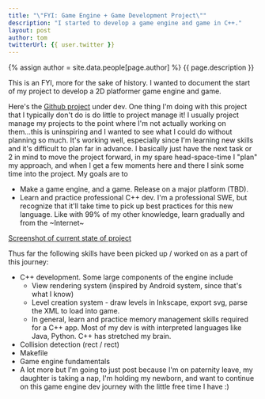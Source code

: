 ```yaml
---
title: "\"FYI: Game Engine + Game Development Project\""
description: "I started to develop a game engine and game in C++."
layout: post
author: tom
twitterUrl: {{ user.twitter }}
---
```


{% assign author = site.data.people[page.author] %}
{{ page.description }}

This is an FYI, more for the sake of history. I wanted to document the start of my project to
develop a 2D platformer game engine and game.

Here's the <a href="https://github.com/tmcfarlin412/castle/tree/prod">Github project</a> under dev. One thing I'm doing with this
project that I typically don't do is do little to project manage it! I usually project manage my
projects to the point where I'm not actually working on them...this is uninspiring and I wanted to 
see what I could do without planning so much. It's working well, especially since I'm learning new
skills and it's difficult to plan far in advance. I basically just have the next task or 2 in mind
to move the project forward, in my spare head-space-time I "plan" my approach, and when I get a few
moments here and there I sink some time into the project. My goals are to

- Make a game engine, and a game. Release on a major platform (TBD).
- Learn and practice professional C++ dev. I'm a professional SWE, but recognize that it'll take
  time to pick up best practices for this new language. Like with 99% of my other knowledge, learn
  gradually and from the ~Internet~

<a href="https://tmcfarlin412.github.io/assets/images/2022-07-22_castle_screenshot.png">Screenshot of current state of project</a>

Thus far the following skills have been picked up / worked on as a part of this journey:

- C++ development. Some large components of the engine include
  - View rendering system (inspired by Android system, since that's what I know)
  - Level creation system - draw levels in Inkscape, export svg, parse the XML to load into game.
  - In general, learn and practice memory management skills required for a C++ app. Most of my dev
    is with interpreted languages like Java, Python. C++ has stretched my brain.
- Collision detection (rect / rect)
- Makefile
- Game engine fundamentals
- A lot more but I'm going to just post because I'm on paternity leave, my daughter is taking a nap,
  I'm holding my newborn, and want to continue on this game engine dev journey with the little
  free time I have :)

